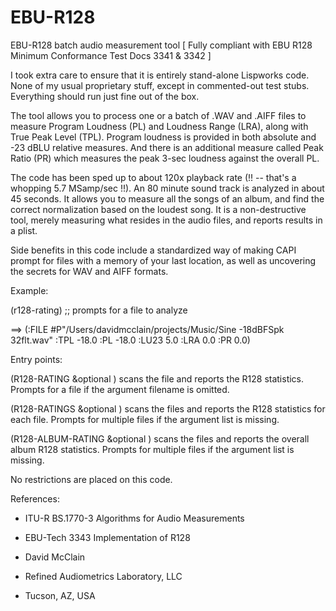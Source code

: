 # EBU-R128
EBU-R128 batch audio measurement tool
[ Fully compliant with EBU R128 Minimum Conformance Test Docs 3341 & 3342 ]

I took extra care to ensure that it is entirely stand-alone Lispworks
code. None of my usual proprietary stuff, except in commented-out test
stubs. Everything should run just fine out of the box.

The tool allows you to process one or a batch of .WAV and .AIFF files
to measure Program Loudness (PL) and Loudness Range (LRA), along with
True Peak Level (TPL). Program loudness is provided in both absolute
and -23 dBLU relative measures. And there is an additional measure
called Peak Ratio (PR) which measures the peak 3-sec loudness against
the overall PL.

The code has been sped up to about 120x playback rate (!! -- that's a
whopping 5.7 MSamp/sec !!). An 80 minute sound track is analyzed in
about 45 seconds. It allows you to measure all the songs of an album,
and find the correct normalization based on the loudest song. It is a
non-destructive tool, merely measuring what resides in the audio
files, and reports results in a plist.

Side benefits in this code include a standardized way of making CAPI
prompt for files with a memory of your last location, as well as
uncovering the secrets for WAV and AIFF formats.

Example:

(r128-rating)  ;; prompts for a file to analyze

==> (:FILE #P"/Users/davidmcclain/projects/Music/Sine -18dBFSpk
32flt.wav" :TPL -18.0 :PL -18.0 :LU23 5.0 :LRA 0.0 :PR 0.0)


Entry points:  

(R128-RATING &optional <filename>)
   scans the file and reports the R128 statistics. Prompts for a file if the
    argument filename is omitted.

(R128-RATINGS &optional <list-of-filenames>)
   scans the files and reports the R128 statistics for each file. Prompts for
   multiple files if the argument list is missing.

(R128-ALBUM-RATING &optional <list-of-filenames>)
   scans the files and reports the overall album R128 statistics. Prompts for
    multiple files if the argument list is missing.


No restrictions are placed on this code.

References:
- ITU-R BS.1770-3 Algorithms for Audio Measurements
- EBU-Tech 3343 Implementation of R128

- David McClain
- Refined Audiometrics Laboratory, LLC
- Tucson, AZ, USA
